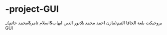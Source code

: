# -project-GUI
  _(مازن احمد محمد &;نور الدين ايهاب&اسلام تامر&محمد حاتم)بروجيكت بلغة الجافا التيم  GUI 
